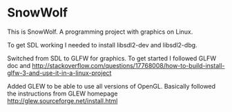 # SnowWolf
This is SnowWolf. A programming project with graphics on Linux.

To get SDL working I needed to install libsdl2-dev and libsdl2-dbg.

Switched from SDL to GLFW for graphics. To get started I followed GLFW doc and
http://stackoverflow.com/questions/17768008/how-to-build-install-glfw-3-and-use-it-in-a-linux-project

Added GLEW to be able to use all versions of OpenGL. Basically followed the instructions from GLEW homepage
http://glew.sourceforge.net/install.html
